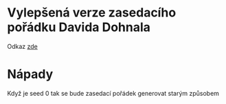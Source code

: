 # Vylepšená verze zasedacího pořádku Davida Dohnala
Odkaz <a href="https://ddohnal.github.io/zasedaci_poradek/">zde</a>

# Nápady
Když je seed 0 tak se bude zasedací pořádek generovat starým způsobem
